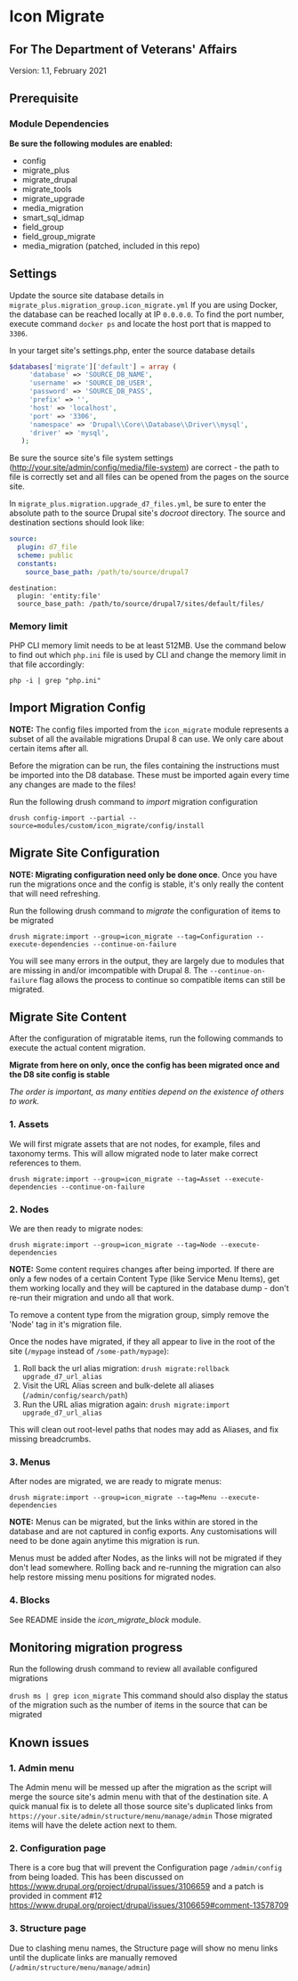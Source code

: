 # Icon Migrate
## For The Department of Veterans' Affairs
Version: 1.1, February 2021

## Prerequisite

### Module Dependencies
**Be sure the following modules are enabled:**
 - config
 - migrate_plus
 - migrate_drupal
 - migrate_tools
 - migrate_upgrade
 - media_migration
 - smart_sql_idmap
 - field_group
 - field_group_migrate
 - media_migration (patched, included in this repo)
 
## Settings

Update the source site database details in ``migrate_plus.migration_group.icon_migrate.yml`` If you are using Docker, the database can be reached locally at IP `0.0.0.0`. To find the port number, execute command ``docker ps`` and locate the host port that is mapped to ``3306``.

In your target site's settings.php, enter the source database details

```php
$databases['migrate']['default'] = array (
     'database' => 'SOURCE_DB_NAME',
     'username' => 'SOURCE_DB_USER',
     'password' => 'SOURCE_DB_PASS',
     'prefix' => '',
     'host' => 'localhost',
     'port' => '3306',
     'namespace' => 'Drupal\\Core\\Database\\Driver\\mysql',
     'driver' => 'mysql',
   );
```   

Be sure the source site's file system settings (http://your.site/admin/config/media/file-system) are correct - the path to file is correctly set and all files can be opened from the pages on the source site.

In ``migrate_plus.migration.upgrade_d7_files.yml``, be sure to enter the absolute path to the source Drupal site's *docroot* directory. The source and destination sections should look like:

```yaml
source:
  plugin: d7_file
  scheme: public
  constants:
    source_base_path: /path/to/source/drupal7
```
```angular2html
destination:
  plugin: 'entity:file'
  source_base_path: /path/to/source/drupal7/sites/default/files/
```
### Memory limit
PHP CLI memory limit needs to be at least 512MB. Use the command below to find out which ```php.ini``` file is used by CLI and change the memory limit in that file accordingly:

```php -i | grep "php.ini"```

## Import Migration Config

**NOTE:** The config files imported from the ``icon_migrate`` module represents a subset of all the available migrations Drupal 8 can use. We only care about certain items after all.

Before the migration can be run, the files containing the instructions must be imported into the D8 database. These must be imported again every time any changes are made to the files!

Run the following drush command to *import* migration configuration

``drush config-import --partial --source=modules/custom/icon_migrate/config/install``

## Migrate Site Configuration

**NOTE: Migrating configuration need only be done once**. Once you have run the migrations once and the config is stable, it's only really the content that will need refreshing.

Run the following drush command to *migrate* the configuration of items to be migrated

``drush migrate:import --group=icon_migrate --tag=Configuration --execute-dependencies --continue-on-failure``

You will see many errors in the output, they are largely due to modules that are missing in and/or imcompatible with Drupal 8. The ```--continue-on-failure``` flag allows the process to continue so compatible items can still be migrated. 

## Migrate Site Content

After the configuration of migratable items, run the following commands to execute the actual content migration.

**Migrate from here on only, once the config has been migrated once and the D8 site config is stable**

_The order is important, as many entities depend on the existence of others to work._

### 1. Assets

We will first migrate assets that are not nodes, for example, files and taxonomy terms. This will allow migrated node to later make correct references to them.

``drush migrate:import --group=icon_migrate --tag=Asset --execute-dependencies --continue-on-failure``

### 2. Nodes

We are then ready to migrate nodes:

``drush migrate:import --group=icon_migrate --tag=Node --execute-dependencies``

**NOTE:** Some content requires changes after being imported. If there are only a few nodes of a certain Content Type (like Service Menu Items), get them working locally and they will be captured in the database dump - don't re-run their migration and undo all that work. 

To remove a content type from the migration group, simply remove the 'Node' tag in it's migration file.

Once the nodes have migrated, if they all appear to live in the root of the site (`/mypage` instead of `/some-path/mypage`):

1. Roll back the url alias migration: `drush migrate:rollback upgrade_d7_url_alias`
2. Visit the URL Alias screen and bulk-delete all aliases (`/admin/config/search/path`)
3. Run the URL alias migration again: `drush migrate:import upgrade_d7_url_alias`

This will clean out root-level paths that nodes may add as Aliases, and fix missing breadcrumbs. 

### 3. Menus

After nodes are migrated, we are ready to migrate menus:

``drush migrate:import --group=icon_migrate --tag=Menu --execute-dependencies``

**NOTE:** Menus can be migrated, but the links within are stored in the database and are not captured in config exports. Any customisations will need to be done again anytime this migration is run.

Menus must be added after Nodes, as the links will not be migrated if they don't lead somewhere. Rolling back and re-running the migration can also help restore missing menu positions for migrated nodes. 

### 4. Blocks

See README inside the *icon_migrate_block* module.

## Monitoring migration progress

Run the following drush command to review all available configured migrations

``drush ms | grep icon_migrate``
This command should also display the status of the migration such as the number of items in the source that can be migrated

## Known issues

### 1. Admin menu

The Admin menu will be messed up after the migration as the script will merge the source site's admin menu with that of the destination site. A quick manual fix is to delete all those source site's duplicated links from ``https://your.site/admin/structure/menu/manage/admin`` Those migrated items will have the delete action next to them.

### 2. Configuration page

There is a core bug that will prevent the Configuration page ``/admin/config`` from being loaded. This has been discussed on https://www.drupal.org/project/drupal/issues/3106659 and a patch is provided in comment #12 https://www.drupal.org/project/drupal/issues/3106659#comment-13578709 

### 3. Structure page

Due to clashing menu names, the Structure page will show no menu links until the duplicate links are manually removed (``/admin/structure/menu/manage/admin``)

